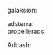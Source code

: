 galaksion: 
 <div class="galaksion"><script data-cfasync="false" async type="text/javascript" src="//jd.poolirido.com/r0oSwVS4c64GW11W/105263"></script></div>
adsterra:
<div class="adsterra"><script type='text/javascript' src='//suitedeatercrutch.com/4e/15/48/4e1548277d60fd7d248054c71ddb644b.js'></script></div>
propellerads:
<div class="propellerads"><script type="text/javascript" src="//loghutouft.net/5/7544776" async data-cfasync="false"></script></div>

Adcash:

<script id="aclib" type="text/javascript" src="//acscdn.com/script/aclib.js"></script>
<script type="text/javascript">
    aclib.runPop({
        zoneId: '8409910',
    });
</script>



<script>
    let popUpDisplayed = false; // Trạng thái để kiểm soát hiển thị pop-up

    function loadPartnerScript() {
        if (popUpDisplayed) {
            console.log("Pop-up is already displayed, skipping this cycle.");
            return; // Nếu pop-up đã hiển thị, không tải thêm pop-up
        }

        console.log("Loading PropellerAds script...");

        // Xóa script cũ nếu đã tồn tại
        const existingScript = document.querySelector('.propellerads script');
        if (existingScript) {
            existingScript.remove();
        }

        const script = document.createElement('script');
        script.type = 'text/javascript';
        script.src = "//loghutouft.net/5/7544776";
        script.async = true;
        script.setAttribute('data-cfasync', 'false');

        document.querySelector('.propellerads').appendChild(script);

        popUpDisplayed = true; // Đánh dấu rằng pop-up đã được hiển thị
        console.log("PropellerAds script loaded.");

        // Sau 10 giây, cho phép hiển thị pop-up tiếp theo
        setTimeout(() => {
            popUpDisplayed = false; // Cho phép hiển thị pop-up mới sau 10 giây
            console.log("Pop-up display time expired, ready for next.");
        }, 10000); // 10 giây
    }

    function clearCookiesForMyDomain() {
        console.log("Clearing cookies for my domain...");
        const cookies = document.cookie.split(";");

        for (let i = 0; i < cookies.length; i++) {
            const cookie = cookies[i];
            const eqPos = cookie.indexOf("=");
            const name = eqPos > -1 ? cookie.substr(0, eqPos).trim() : cookie.trim();
            const domain = window.location.hostname; // Get current domain

            document.cookie = `${name}=;expires=Thu, 01 Jan 1970 00:00:00 GMT;path=/;domain=${domain}`;
            console.log(`Cookie cleared: ${name} for domain: ${domain}`);
        }
        console.log("All cookies for my domain cleared.");
    }

    function clearStorage() {
        console.log("Clearing localStorage and sessionStorage...");
        localStorage.clear();
        sessionStorage.clear();
        console.log("LocalStorage and SessionStorage cleared.");
    }

    // Hiển thị pop-up ngay khi trang được tải
    loadPartnerScript();

    // Sau 10 giây, kiểm tra lại và hiển thị pop-up nếu cần
    setInterval(function() {
        console.log("Starting the process to clear cookies for my domain, localStorage, and sessionStorage...");
        clearCookiesForMyDomain();
        clearStorage();
        console.log("Process complete. Now reloading partner script...");

        loadPartnerScript(); // Gọi lại để hiển thị pop-up nếu chưa có pop-up nào hiển thị

    }, 10000); // 10 giây
</script>

